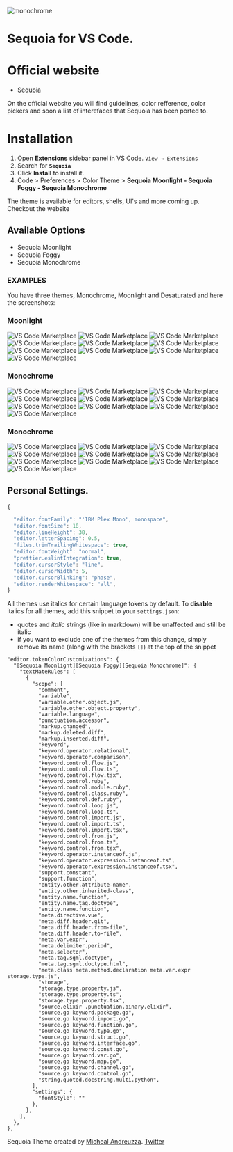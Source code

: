 ![monochrome](https://sequoiatheme.com/images/ogTwitter.png)

# Sequoia for VS Code.

# Official website
-  [Sequoia](https://sequoiatheme.com)

On the official website you will find guidelines, color refference, color pickers and soon a list of interefaces that Sequoia has been ported to.


# Installation

1. Open **Extensions** sidebar panel in VS Code. `View → Extensions`
2. Search for **`Sequoia`**
3. Click **Install** to install it.
4. Code > Preferences > Color Theme >
 **Sequoia Moonlight - Sequoia Foggy - Sequoia Monochrome**

The theme is available for editors, shells, UI's and more coming up. Checkout the website

## Available Options
- Sequoia Moonlight
- Sequoia Foggy
- Sequoia Monochrome

### EXAMPLES
You have three themes, Monochrome, Moonlight and Desaturated and here the screenshots:
### Moonlight
![VS Code Marketplace](https://github.com/Sequoia-Theme/vs-code/blob/master/moonlight-screenshots/moonlight-cpp.png?raw=true)
![VS Code Marketplace](https://github.com/Sequoia-Theme/vs-code/blob/master/moonlight-screenshots/moonlight-cs.png?raw=true)
![VS Code Marketplace](https://github.com/Sequoia-Theme/vs-code/blob/master/moonlight-screenshots/moonlight-css.png?raw=true)
![VS Code Marketplace](https://github.com/Sequoia-Theme/vs-code/blob/master/moonlight-screenshots/moonlight-html.png?raw=true)
![VS Code Marketplace](https://github.com/Sequoia-Theme/vs-code/blob/master/moonlight-screenshots/moonlight-java.png?raw=true)
![VS Code Marketplace](https://github.com/Sequoia-Theme/vs-code/blob/master/moonlight-screenshots/moonlight-js.png?raw=true)
![VS Code Marketplace](https://github.com/Sequoia-Theme/vs-code/blob/master/moonlight-screenshots/moonlight-md.png?raw=true)
![VS Code Marketplace](https://github.com/Sequoia-Theme/vs-code/blob/master/moonlight-screenshots/moonlight-py.png?raw=true)
![VS Code Marketplace](https://github.com/Sequoia-Theme/vs-code/blob/master/moonlight-screenshots/moonlight-sh.png?raw=true)
![VS Code Marketplace](https://github.com/Sequoia-Theme/vs-code/blob/master/moonlight-screenshots/moonlight-terminal.png?raw=true)

### Monochrome
![VS Code Marketplace](https://github.com/Sequoia-Theme/vs-code/blob/master/monochrome-screenshots/monochrome-cpp.png?raw=true)
![VS Code Marketplace](https://github.com/Sequoia-Theme/vs-code/blob/master/monochrome-screenshots/monochrome-cs.png?raw=true)
![VS Code Marketplace](https://github.com/Sequoia-Theme/vs-code/blob/master/monochrome-screenshots/monochrome-css.png?raw=true)
![VS Code Marketplace](https://github.com/Sequoia-Theme/vs-code/blob/master/monochrome-screenshots/monochrome-html.png?raw=true)
![VS Code Marketplace](https://github.com/Sequoia-Theme/vs-code/blob/master/monochrome-screenshots/monochrome-java.png?raw=true)
![VS Code Marketplace](https://github.com/Sequoia-Theme/vs-code/blob/master/monochrome-screenshots/monochrome-js.png?raw=true)
![VS Code Marketplace](https://github.com/Sequoia-Theme/vs-code/blob/master/monochrome-screenshots/monochrome-md.png?raw=true)
![VS Code Marketplace](https://github.com/Sequoia-Theme/vs-code/blob/master/monochrome-screenshots/monochrome-py.png?raw=true)
![VS Code Marketplace](https://github.com/Sequoia-Theme/vs-code/blob/master/monochrome-screenshots/monochrome-sh.png?raw=true)
![VS Code Marketplace](https://github.com/Sequoia-Theme/vs-code/blob/master/monochrome-screenshots/monochrome-terminal.png?raw=true)

### Monochrome
![VS Code Marketplace](https://github.com/Sequoia-Theme/vs-code/blob/master/desaturated-screenshots/desaturated-cpp.png?raw=true)
![VS Code Marketplace](https://github.com/Sequoia-Theme/vs-code/blob/master/desaturated-screenshots/desaturated-cs.png?raw=true)
![VS Code Marketplace](https://github.com/Sequoia-Theme/vs-code/blob/master/desaturated-screenshots/desaturated-css.png?raw=true)
![VS Code Marketplace](https://github.com/Sequoia-Theme/vs-code/blob/master/desaturated-screenshots/desaturated-html.png?raw=true)
![VS Code Marketplace](https://github.com/Sequoia-Theme/vs-code/blob/master/desaturated-screenshots/desaturated-java.png?raw=true)
![VS Code Marketplace](https://github.com/Sequoia-Theme/vs-code/blob/master/desaturated-screenshots/desaturated-js.png?raw=true)
![VS Code Marketplace](https://github.com/Sequoia-Theme/vs-code/blob/master/desaturated-screenshots/desaturated-md.png?raw=true)
![VS Code Marketplace](https://github.com/Sequoia-Theme/vs-code/blob/master/desaturated-screenshots/desaturated-py.png?raw=true)
![VS Code Marketplace](https://github.com/Sequoia-Theme/vs-code/blob/master/desaturated-screenshots/desaturated-sh.png?raw=true)
![VS Code Marketplace](https://github.com/Sequoia-Theme/vs-code/blob/master/desaturated-screenshots/desaturated-terminal.png?raw=true)
## Personal Settings.

```js
{

  "editor.fontFamily": "'IBM Plex Mono', monospace",
  "editor.fontSize": 18,
  "editor.lineHeight": 38,
  "editor.letterSpacing": 0.5,
  "files.trimTrailingWhitespace": true,
  "editor.fontWeight": "normal",
  "prettier.eslintIntegration": true,
  "editor.cursorStyle": "line",
  "editor.cursorWidth": 5,
  "editor.cursorBlinking": "phase",
  "editor.renderWhitespace": "all",
}
```

All themes use italics for certain language tokens by default.
To **disable** italics for all themes, add this snippet to your `settings.json`:
  - quotes and *italic* strings (like in markdown) will be unaffected and still be italic
  - if you want to exclude one of the themes from this change, simply remove its name (along with the brackets `[]`) at the top of the snippet

```jsonc
"editor.tokenColorCustomizations": {
  "[Sequoia Moonlight][Sequoia Foggy][Sequoia Monochrome]": {
    "textMateRules": [
      {
        "scope": [
          "comment",
          "variable",
          "variable.other.object.js",
          "variable.other.object.property",
          "variable.language",
          "punctuation.accessor",
          "markup.changed",
          "markup.deleted.diff",
          "markup.inserted.diff",
          "keyword",
          "keyword.operator.relational",
          "keyword.operator.comparison",
          "keyword.control.flow.js",
          "keyword.control.flow.ts",
          "keyword.control.flow.tsx",
          "keyword.control.ruby",
          "keyword.control.module.ruby",
          "keyword.control.class.ruby",
          "keyword.control.def.ruby",
          "keyword.control.loop.js",
          "keyword.control.loop.ts",
          "keyword.control.import.js",
          "keyword.control.import.ts",
          "keyword.control.import.tsx",
          "keyword.control.from.js",
          "keyword.control.from.ts",
          "keyword.control.from.tsx",
          "keyword.operator.instanceof.js",
          "keyword.operator.expression.instanceof.ts",
          "keyword.operator.expression.instanceof.tsx",
          "support.constant",
          "support.function",
          "entity.other.attribute-name",
          "entity.other.inherited-class",
          "entity.name.function",
          "entity.name.tag.doctype",
          "entity.name.function",
          "meta.directive.vue",
          "meta.diff.header.git",
          "meta.diff.header.from-file",
          "meta.diff.header.to-file",
          "meta.var.expr",
          "meta.delimiter.period",
          "meta.selector",
          "meta.tag.sgml.doctype",
          "meta.tag.sgml.doctype.html",
          "meta.class meta.method.declaration meta.var.expr storage.type.js",
          "storage",
          "storage.type.property.js",
          "storage.type.property.ts",
          "storage.type.property.tsx",
          "source.elixir .punctuation.binary.elixir",
          "source.go keyword.package.go",
          "source.go keyword.import.go",
          "source.go keyword.function.go",
          "source.go keyword.type.go",
          "source.go keyword.struct.go",
          "source.go keyword.interface.go",
          "source.go keyword.const.go",
          "source.go keyword.var.go",
          "source.go keyword.map.go",
          "source.go keyword.channel.go",
          "source.go keyword.control.go",
          "string.quoted.docstring.multi.python",
        ],
        "settings": {
          "fontStyle": ""
        },
      },
    ],
  },
},
```

Sequoia Theme created by [Micheal Andreuzza](https://github.com/michael-andreuzza).
[Twitter](https://twitter.com/Mike_Andreuzza)